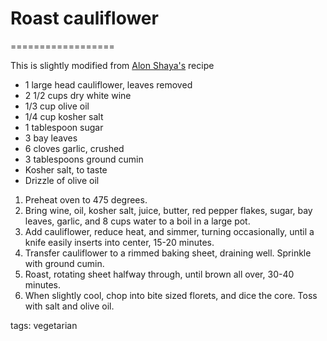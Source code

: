 # Roast cauliflower
==================

This is slightly modified from [Alon Shaya's](http://www.bonappetit.com/recipe/whole-roasted-cauliflower-with-whipped-goat-cheese) recipe

* 1 large head cauliflower, leaves removed
* 2 1/2 cups dry white wine
* 1/3 cup olive oil
* 1/4 cup kosher salt
* 1 tablespoon sugar
* 3 bay leaves
* 6 cloves garlic, crushed
* 3 tablespoons ground cumin
* Kosher salt, to taste
* Drizzle of olive oil

1. Preheat oven to 475 degrees.
2. Bring wine, oil, kosher salt, juice, butter, red pepper flakes, sugar, bay leaves, garlic, and 8 cups water to a boil in a large pot.
3. Add cauliflower, reduce heat, and simmer, turning occasionally, until a knife easily inserts into center, 15-20 minutes.
4. Transfer cauliflower to a rimmed baking sheet, draining well. Sprinkle with ground cumin.
5. Roast, rotating sheet halfway through, until brown all over, 30-40 minutes.
6. When slightly cool, chop into bite sized florets, and dice the core. Toss with salt and olive oil.

tags: vegetarian
